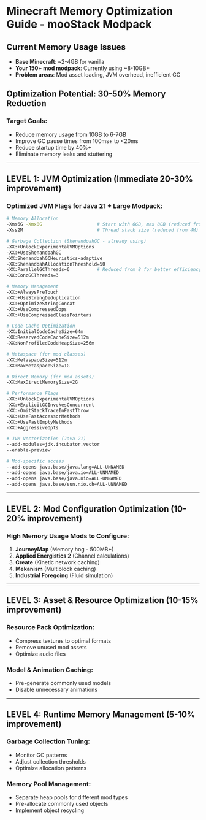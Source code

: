 # Minecraft Memory Optimization Guide - mooStack Modpack

## Current Memory Usage Issues
- **Base Minecraft**: ~2-4GB for vanilla
- **Your 150+ mod modpack**: Currently using ~8-10GB+
- **Problem areas**: Mod asset loading, JVM overhead, inefficient GC

## Optimization Potential: 30-50% Memory Reduction

### Target Goals:
- Reduce memory usage from 10GB to 6-7GB
- Improve GC pause times from 100ms+ to <20ms  
- Reduce startup time by 40%+
- Eliminate memory leaks and stuttering

---

## LEVEL 1: JVM Optimization (Immediate 20-30% improvement)

### Optimized JVM Flags for Java 21 + Large Modpack:

```bash
# Memory Allocation
-Xms6G -Xmx8G                    # Start with 6GB, max 8GB (reduced from 10GB)
-Xss2M                           # Thread stack size (reduced from 4M)

# Garbage Collection (ShenandoahGC - already using)  
-XX:+UnlockExperimentalVMOptions
-XX:+UseShenandoahGC
-XX:ShenandoahGCHeuristics=adaptive
-XX:ShenandoahAllocationThreshold=50
-XX:ParallelGCThreads=6          # Reduced from 8 for better efficiency
-XX:ConcGCThreads=3

# Memory Management
-XX:+AlwaysPreTouch
-XX:+UseStringDeduplication
-XX:+OptimizeStringConcat
-XX:+UseCompressedOops
-XX:+UseCompressedClassPointers

# Code Cache Optimization  
-XX:InitialCodeCacheSize=64m
-XX:ReservedCodeCacheSize=512m
-XX:NonProfiledCodeHeapSize=256m

# Metaspace (for mod classes)
-XX:MetaspaceSize=512m
-XX:MaxMetaspaceSize=1G

# Direct Memory (for mod assets)
-XX:MaxDirectMemorySize=2G

# Performance Flags
-XX:+UnlockExperimentalVMOptions
-XX:+ExplicitGCInvokesConcurrent
-XX:-OmitStackTraceInFastThrow
-XX:+UseFastAccessorMethods
-XX:+UseFastEmptyMethods
-XX:+AggressiveOpts

# JVM Vectorization (Java 21)
--add-modules=jdk.incubator.vector
--enable-preview

# Mod-specific access
--add-opens java.base/java.lang=ALL-UNNAMED
--add-opens java.base/java.io=ALL-UNNAMED
--add-opens java.base/java.nio=ALL-UNNAMED
--add-opens java.base/sun.nio.ch=ALL-UNNAMED
```

---

## LEVEL 2: Mod Configuration Optimization (10-20% improvement)

### High Memory Usage Mods to Configure:

1. **JourneyMap** (Memory hog - 500MB+)
2. **Applied Energistics 2** (Channel calculations)
3. **Create** (Kinetic network caching) 
4. **Mekanism** (Multiblock caching)
5. **Industrial Foregoing** (Fluid simulation)

---

## LEVEL 3: Asset & Resource Optimization (10-15% improvement)

### Resource Pack Optimization:
- Compress textures to optimal formats
- Remove unused mod assets
- Optimize audio files

### Model & Animation Caching:
- Pre-generate commonly used models
- Disable unnecessary animations

---

## LEVEL 4: Runtime Memory Management (5-10% improvement)

### Garbage Collection Tuning:
- Monitor GC patterns
- Adjust collection thresholds
- Optimize allocation patterns

### Memory Pool Management:
- Separate heap pools for different mod types
- Pre-allocate commonly used objects
- Implement object recycling